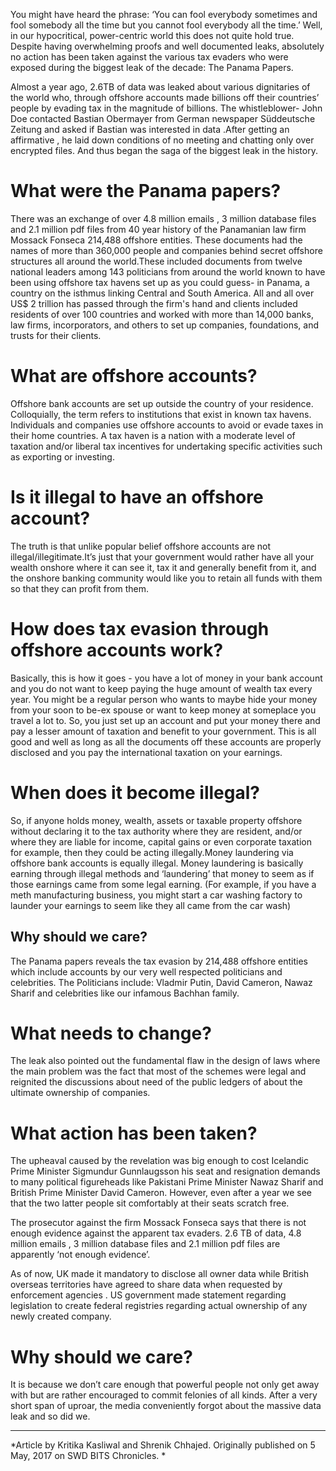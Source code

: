<!-- TITLE: Panama Papers: Forgot Already? -->
<!-- SUBTITLE: A quick summary of Panama Papers -->

You might have heard the phrase: ‘You can fool everybody sometimes and fool somebody all the time but you cannot fool everybody all the time.’ Well, in our hypocritical, power-centric world this does not quite hold true. Despite having overwhelming proofs and well documented leaks, absolutely no action has been taken against the various tax evaders who were exposed during the biggest leak of the decade: The Panama Papers.  

Almost a year ago, 2.6TB of data was leaked about various dignitaries of the world who, through offshore accounts made billions off their countries’ people by evading tax in the magnitude of billions. The whistleblower- John Doe contacted Bastian Obermayer from German newspaper Süddeutsche Zeitung and asked if Bastian was interested in data .After getting an affirmative , he laid down conditions of no meeting and chatting only over encrypted files. And thus began the saga of the biggest leak in the history.

# What were the Panama papers?
There was an exchange of over 4.8 million emails , 3 million database files and 2.1 million pdf files from 40 year history of the Panamanian law firm Mossack Fonseca 214,488 offshore entities. These documents had the names of more than 360,000 people and companies behind secret offshore structures all around the world.These included documents from twelve national leaders among 143 politicians from around the world known to have been using offshore tax havens set up as you could guess- in Panama, a country on the isthmus linking Central and South America. All and all over US$ 2 trillion has passed through the firm's hand and clients included residents of over 100 countries and worked with more than 14,000 banks, law firms, incorporators, and others to set up companies, foundations, and trusts for their clients.

# What are offshore accounts?
Offshore bank accounts are set up outside the country of your residence. Colloquially, the term refers to institutions that exist in known tax havens. Individuals and companies use offshore accounts to avoid or evade taxes in their home countries. A tax haven is a nation with a moderate level of taxation and/or liberal tax incentives for undertaking specific activities such as exporting or investing.

# Is it illegal to have an offshore account?
The truth is that unlike popular belief offshore accounts are not illegal/illegitimate.It’s just that your government would rather have all your wealth onshore where it can see it, tax it and generally benefit from it, and the onshore banking community would like you to retain all funds with them so that they can profit from them.

# How does tax evasion through offshore accounts work?
Basically, this is how it goes - you have a lot of money in your bank account and you do not want to keep paying the huge amount of wealth tax every year. You might be a regular person who wants to maybe hide your money from your soon to be-ex spouse or want to keep money at someplace you travel a lot to. So, you just set up an account and put your money there and pay a lesser amount of taxation and benefit to your government. This is all good and well as long as all the documents off these accounts are properly disclosed and you pay the international taxation on your earnings.

# When does it become illegal?
So, if anyone holds money, wealth, assets or taxable property offshore without declaring it to the tax authority where they are resident, and/or where they are liable for income, capital gains or even corporate taxation for example, then they could be acting illegally.Money laundering via offshore bank accounts is equally illegal. Money laundering is basically earning through illegal methods and ‘laundering’ that money to seem as if those earnings came from some legal earning. (For example, if you have a meth manufacturing business, you might start a car washing factory to launder your earnings to seem like they all came from the car wash)

## Why should we care?
The Panama papers reveals the tax evasion by 214,488 offshore entities which include accounts by our very well respected politicians and celebrities. The Politicians include: Vladmir Putin, David Cameron, Nawaz Sharif and celebrities like our infamous Bachhan family.

# What needs to change?
The leak also pointed out the fundamental flaw in the design of laws where the main problem was the fact that most of the schemes were legal and reignited the discussions about need of the public ledgers of about the ultimate ownership of companies.

# What action has been taken?
The upheaval caused by the revelation was big enough to cost Icelandic Prime Minister Sigmundur Gunnlaugsson his seat and resignation demands to many political figureheads like Pakistani Prime Minister Nawaz Sharif and British Prime Minister David Cameron. However, even after a year we see that the two latter people sit comfortably at their seats scratch free.  

The prosecutor against the firm Mossack Fonseca says that there is not enough evidence against the apparent tax evaders. 2.6 TB of data, 4.8 million emails , 3 million database files and 2.1 million pdf files are apparently ‘not enough evidence’.  

As of now, UK made it mandatory to disclose all owner data while British overseas territories have agreed to share data when requested by enforcement agencies . US government made statement regarding legislation to create federal registries regarding actual ownership of any newly created company.

# Why should we care? 
It is because we don’t care enough that powerful people not only get away with but are rather encouraged to commit felonies of all kinds. After a very short span of uproar, the media conveniently forgot about the massive data leak and so did we.


-----

*Article by Kritika Kasliwal and Shrenik Chhajed. Originally published on 5 May, 2017 on SWD BITS Chronicles. *